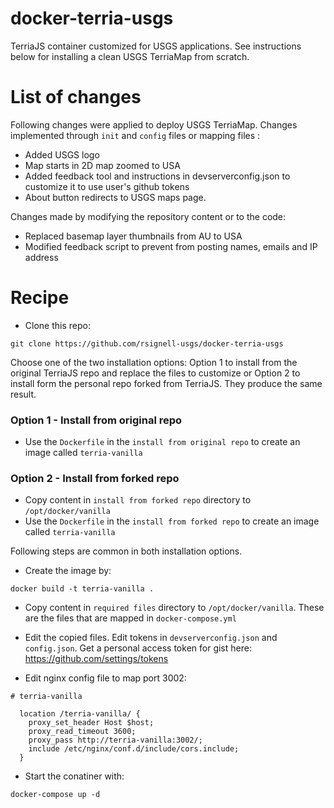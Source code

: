 # docker-terria-usgs
TerriaJS container customized for USGS applications. See instructions below for installing a clean USGS TerriaMap from scratch. 

# List of changes
Following changes were applied to deploy USGS TerriaMap. Changes implemented through `init` and `config` files or mapping files :
 - Added USGS logo
 - Map starts in 2D map zoomed to USA
 - Added feedback tool and instructions in devserverconfig.json to customize it to use user's github tokens 
- About button redirects to USGS maps page.

Changes made by modifying the repository content or to the code:
 - Replaced  basemap layer thumbnails from AU to USA
- Modified feedback script to prevent from posting names, emails and IP address


# Recipe
* Clone this repo:
```
git clone https://github.com/rsignell-usgs/docker-terria-usgs
```

Choose one of the two installation options: Option 1 to install from the original TerriaJS repo and replace the files to customize or Option 2 to install form the personal repo forked from TerriaJS. They produce the same result.   

### Option 1 - Install from original repo 
* Use the `Dockerfile` in the `install from original repo` to create an image called `terria-vanilla` 

### Option 2 - Install from forked repo 
* Copy content in `install from forked repo` directory to `/opt/docker/vanilla`
* Use the `Dockerfile` in the `install from forked repo` to create an image called `terria-vanilla` 

Following steps are common in both installation options.  

* Create the image by: 
```
docker build -t terria-vanilla .
```

* Copy content in `required files` directory to `/opt/docker/vanilla`. These are the files that are mapped in `docker-compose.yml`
* Edit the copied files. Edit tokens in `devserverconfig.json` and `config.json`. Get a personal access token for gist here: https://github.com/settings/tokens

* Edit nginx config file to map port 3002:

```
# terria-vanilla

  location /terria-vanilla/ {
    proxy_set_header Host $host;
    proxy_read_timeout 3600;
    proxy_pass http://terria-vanilla:3002/;
    include /etc/nginx/conf.d/include/cors.include;
  }
```

* Start the conatiner with: 
```
docker-compose up -d
``` 
